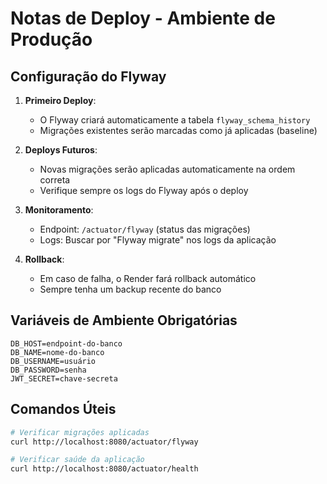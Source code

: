 # Notas de Deploy - Ambiente de Produção

## Configuração do Flyway

1. **Primeiro Deploy**:
   - O Flyway criará automaticamente a tabela `flyway_schema_history`
   - Migrações existentes serão marcadas como já aplicadas (baseline)

2. **Deploys Futuros**:
   - Novas migrações serão aplicadas automaticamente na ordem correta
   - Verifique sempre os logs do Flyway após o deploy

3. **Monitoramento**:
   - Endpoint: `/actuator/flyway` (status das migrações)
   - Logs: Buscar por "Flyway migrate" nos logs da aplicação

4. **Rollback**:
   - Em caso de falha, o Render fará rollback automático
   - Sempre tenha um backup recente do banco

## Variáveis de Ambiente Obrigatórias

```
DB_HOST=endpoint-do-banco
DB_NAME=nome-do-banco  
DB_USERNAME=usuário
DB_PASSWORD=senha
JWT_SECRET=chave-secreta
```

## Comandos Úteis

```bash
# Verificar migrações aplicadas
curl http://localhost:8080/actuator/flyway

# Verificar saúde da aplicação  
curl http://localhost:8080/actuator/health
